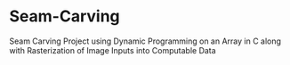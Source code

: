 # Seam-Carving
Seam Carving Project using Dynamic Programming on an Array in C along with Rasterization of Image Inputs into Computable Data
